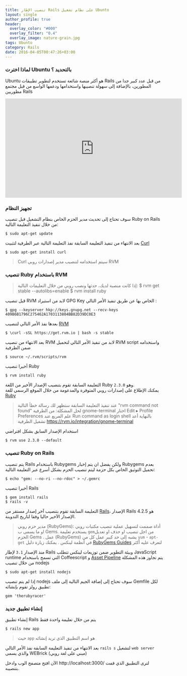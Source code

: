 ```yaml
---
title: تنصيب الإطار Rails على نظام تشغيل Ubunto
layout: single
author_profile: true
header:
  overlay_color: "#000"
  overlay_filter: "0.4"
  overlay_image: nature-grain.jpg
tags: Ubunto
category: Rails
date: 2016-04-05T00:47:26+03:00
---
```




### لماذا اخترت Ubuntu  بالتحديد ؟
Ubuntu هو أكثر منصة شائعة تستخدم لتطوير تطبيقات Rails من قبل عدد كبير جدا من المطورين، بالإضافة إلى سهولة تنصيبها واستخدامها ودعمها الواسع من قبل مجتمع مطوريين Rails


<iframe width="560" height="315" src="http://www.youtube.com/embed/PWf4WUoMXwg" frameborder="0"> </iframe>


### تجهيز النظام 
سوف تحتاج إلى تحديث مدير الحزم الخاص بنظام التشغيل قبل تنصيب Ruby on Rails من خلال تنفيذ التعليمة التالية:

    $ sudo apt-get update

بعد الانتهاء من تنفيذ التعليمة السابقة نفذ التعليمة التالية عبر الطرفية لتثبيت [Curl](https://en.wikipedia.org/wiki/CURL)

    $ sudo apt-get install curl

> Curl سيتم استخدامه لتنصيب مدير إصدارات روبي RVM

### تنصيب Ruby باستخدام RVM

> إذا كانت منصبة لديك، حدثها ونصب روبي من خلال التعليمات التالية:
$ rvm get stable --autolibs=enable
$ rvm install ruby
  
قبل تنصيب RVM لابد من استيراد GPG Key الخاص بها عن طريق تنفيذ الأمر التالي :

    $ gpg --keyserver hkp://keys.gnupg.net --recv-keys 409B6B1796C275462A1703113804BB82D39DC0E3

بعدها نفذ الأمر التالي لتنصيب [RVM](https://rvm.io/)
  
    $ \curl -sSL https://get.rvm.io | bash -s stable

بعد الانتهاء من تنصيب RVM لابد من تنفيذ الأمر التالي لتحميل RVM script واستخدامه ضمن الطرفية

    $ source ~/.rvm/scripts/rvm

أخيرا تنصيب Ruby  

    $ rvm install ruby

التعليمة السابقة تقوم بتنصيب الإصدار الأخير من اللغة Ruby وهو `2.3.0`.  
يمكنك الإطلاع على إصدارات روبي المتوفرة والمدعومة  من خلال الموقع الرسمي للغة [Ruby ](https://www.ruby-lang.org/en/downloads/)

> عند تنفيذ التعليمة السابقة ستظهر لك رسالة خطأ التالية "rvm command not found"
لحل المشكلة:
> من الطرفية gnome-terminal اختار Edit ▸ Profile Preferences
> علم المربع عند Run command as login shell
> بالنهاية أعد تشغيل الطرفية https://rvm.io/integration/gnome-terminal

استخدام الإصدار السابق بشكل افتراضي

    $ rvm use 2.3.0 --default 

### تنصيب  Ruby on Rails
 
يتم تنصيب Rails باستخدام Rubygems ولكن يفضل ان يتم إخبار Rubygems بعدم تحميل التوثيق الخاص بكل حزمة ليتم تنصيب الحزم بشكل أسرع عبر التعليمة التالية:

    $ echo "gem: --no-ri --no-rdoc" > ~/.gemrc
    
أخيرا تنصيب Rails

    $ gem install rails
    $ rails -v

التعليمة السابقة تقوم بتنصيب آخر إصدار مستقر من [Rails][1]، الإصدار Rails 4.2.5 هو الإصدار الآخير حاليا وفقا لتاريخ التدوينة.

> مدير حزم روبي (RubyGems): أداة صممت لتسهيل عملية تنصيب مكتبات روبي او ما يسمى ب Gems.
> يستخدم تعليمة `gem`من اجل تنصيب او حذف او تعديل الحزم Gems .
> عمل (RubyGems) يشبه إلى  حد كبير عمل كل من `yum` - `apt-get` في أنظمة لينكس .
> يمكنك زيارة دليل  [ RubyGems Guides](http://guides.rubygems.org/)  لتعرف عليه أكثر

منذ الإصدار `3.1` لإطار Rails وبيئة التطوير ضمن توزيعات لينكس  تتطلب JavaScript runtime التي تسمح باستخدام Coffeescript و [ Asset Pipeline][2]
يتم تجاوز هذه المشكلة من خلال تنصيب  nodejs

    $ sudo apt-get install nodejs

إذا لم يتم تنصيب nodejs  سوف تحتاج إلى إضافة الجيم التالية إلى ملف Gemfile لكل تطبيق رولز تقوم بإنشائه:

    gem 'therubyracer'

### إنشاء تطبيق جديد 

إنشاء تطبيق Rails يتم من خلال تعليمة واحدة فقط 

    $ rails new app

> حيث `app` هو اسم التطبيق الذي تريد إنشائه

بعد الانتهاء من تنفيذ التعليمة السابقة نفذ الأمر التالي `rails s` لتشغيل `web server` والذي يسمى WEBrick (مبني على لغة روبي)

الآن افتح متصفح الوب وادخل http://localhost:3000/ لترى التطبيق الذي قمت بتنصيبه. 

  [1]: https://rubygems.org/gems/rails
  [2]: http://guides.rubyonrails.org/asset_pipeline.html